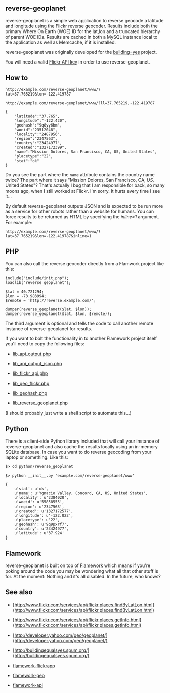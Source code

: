 reverse-geoplanet
--

reverse-geoplanet is a simple web application to reverse geocode a latitude and
longitude using the Flickr reverse geocoder. Results include both the primary
Where On Earth (WOE) ID for the lat,lon and a truncated hierarchy of parent WOE
IDs. Results are cached in both a MySQL instance local to the application as
well as Memcache, if it is installed.

reverse-geoplanet was originally developed for the [building=yes](http://buildingequalsyes.spum.org/) project.

You will need a valid [Flickr API key](http://www.flickr.com/services/apps/create/apply/) in order to use reverse-geoplanet.

How to
--

	http://example.com/reverse-geoplanet/www/?lat=37.765219&lon=-122.419787

	http://example.com/reverse-geoplanet/www/?ll=37.765219,-122.419787

	{
		"latitude":"37.765",
		"longitude":"-122.420",
		"geohash":"9q8yy6bm",
		"woeid":"23512048",
		"locality":"2487956",
		"region":"2347563",
		"country":"23424977",
		"created":"1327172399",
		"name":"Mission Dolores, San Francisco, CA, US, United States",
		"placetype":"22",
		"stat":"ok"
	}

Do you see the part where the `name` attribute contains the country name twice? The part
where it says "Mission Dolores, San Francisco, CA, _US,_ United States"? That's actually I bug
that I am responsible for back, so many moons ago, when I still worked at Flickr. I'm sorry.
It hurts every time I see it...

By default reverse-geoplanet outputs JSON and is expected to be run more as a
service for other robots rather than a website for humans. You can force
results to be returned as HTML by specifying the *inline=1* argument. For example:

	http://example.com/reverse-geoplanet/www/?lat=37.765219&lon=-122.419787&inline=1

PHP
--

You can also call the reverse geocoder directly from a Flamwork project like this:

	include("include/init.php");
	loadlib("reverse_geoplanet");

	$lat = 40.721294;
	$lon = -73.983994;
	$remote = 'http://reverse.example.com/';

	dumper(reverse_geoplanet($lat, $lon));
	dumper(reverse_geoplanet($lat, $lon, $remote));

The third argument is optional and tells the code to call another remote
instance of reverse-geoplanet for results.

If you want to bolt the functionality in to another Flamework project itself
you'll need to copy the following files:

* [lib_api_output.php](https://github.com/straup/reverse-geoplanet/blob/master/www/include/lib_api_output.php)
  
* [lib_api_output_json.php](https://github.com/straup/reverse-geoplanet/blob/master/www/include/lib_api_output_json.php)
  
* [lib_flickr_api.php](https://github.com/straup/reverse-geoplanet/blob/master/www/include/lib_flickr_api.php)

* [lib_geo_flickr.php](https://github.com/straup/reverse-geoplanet/blob/master/www/include/lib_geo_flickr.php)
  
* [lib_geohash.php](https://github.com/straup/reverse-geoplanet/blob/master/www/include/lib_geohash.php)
  
* [lib_reverse_geoplanet.php](https://github.com/straup/reverse-geoplanet/blob/master/www/include/lib_reverse_geoplanet.php)
  
(I should probably just write a shell script to automate this...)

Python
--

There is a client-side Python library included that will call your instance of
reverse-geoplanet and also cache the results locally using an in-memory SQLite
database. In case you want to do reverse geocoding from your laptop or
something. Like this:

	$> cd python/reverse_geoplanet

	$> python __init__.py 'example.com/reverse-geoplanet/www'

	{
		u'stat': u'ok',
		u'name': u'Ygnacio Valley, Concord, CA, US, United States',
		u'locality': u'2384020',
		u'woeid': u'55858555',
		u'region': u'2347563',
		u'created': u'1327172577',
		u'longitude': u'-122.022',
		u'placetype': u'22',
		u'geohash': u'9q9pxrf7',
		u'country': u'23424977',
		u'latitude': u'37.924'
	}

Flamework
--

reverse-geoplanet is built on top of [Flamework](https://github.com/straup/flamework) which means if you're poking
around the code you may be wondering what all that other stuff is for. At the
moment: Nothing and it's all disabled. In the future, who knows?

See also
--

* [http://www.flickr.com/services/api/flickr.places.findByLatLon.html](http://www.flickr.com/services/api/flickr.places.findByLatLon.html)
 
* [http://www.flickr.com/services/api/flickr.places.getInfo.html](http://www.flickr.com/services/api/flickr.places.getInfo.html)

* [http://developer.yahoo.com/geo/geoplanet/](http://developer.yahoo.com/geo/geoplanet/)

* [http://buildingequalsyes.spum.org/](http://buildingequalsyes.spum.org/)
  
* [flamework-flickrapp](https://github.com/straup/flamework-flickrapp)

* [flamework-geo](https://github.com/straup/flamework-geo)

* [flamework-api](https://github.com/straup/flamework-api)
